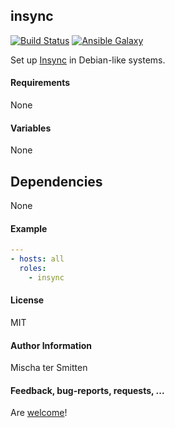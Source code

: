 ## insync

[![Build Status](https://travis-ci.org/Oefenweb/ansible-insync.svg?branch=master)](https://travis-ci.org/Oefenweb/ansible-insync)
[![Ansible Galaxy](http://img.shields.io/badge/ansible--galaxy-insync-blue.svg)](https://galaxy.ansible.com/Oefenweb/insync/)

Set up [Insync](https://www.insynchq.com) in Debian-like systems.

#### Requirements

None

#### Variables

None

## Dependencies

None

#### Example

```yaml
---
- hosts: all
  roles:
    - insync
```

#### License

MIT

#### Author Information

Mischa ter Smitten

#### Feedback, bug-reports, requests, ...

Are [welcome](https://github.com/Oefenweb/ansible-insync/issues)!
